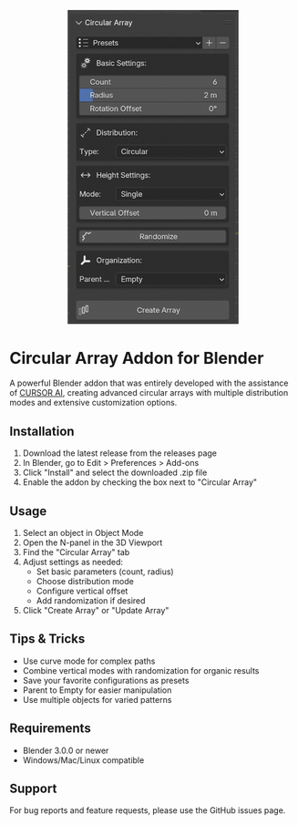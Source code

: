 <p align="center">
  <img src="images/screenshot.png" alt="Circular Array Screenshot" width="300"/>
</p>

# Circular Array Addon for Blender

A powerful Blender addon that was entirely developed with the assistance of [CURSOR AI](https://www.cursor.com), creating advanced circular arrays with multiple distribution modes and extensive customization options.

## Installation
1. Download the latest release from the releases page
2. In Blender, go to Edit > Preferences > Add-ons
3. Click "Install" and select the downloaded .zip file
4. Enable the addon by checking the box next to "Circular Array"

## Usage
1. Select an object in Object Mode
2. Open the N-panel in the 3D Viewport
3. Find the "Circular Array" tab
4. Adjust settings as needed:
   - Set basic parameters (count, radius)
   - Choose distribution mode
   - Configure vertical offset
   - Add randomization if desired
5. Click "Create Array" or "Update Array"

## Tips & Tricks
- Use curve mode for complex paths
- Combine vertical modes with randomization for organic results
- Save your favorite configurations as presets
- Parent to Empty for easier manipulation
- Use multiple objects for varied patterns

## Requirements
- Blender 3.0.0 or newer
- Windows/Mac/Linux compatible

## Support
For bug reports and feature requests, please use the GitHub issues page.
